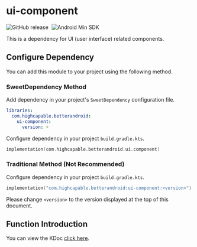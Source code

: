 # ui-component

![GitHub release](https://img.shields.io/github/v/release/BetterAndroid/BetterAndroid?display_name=release&logo=github&color=green&filter=ui-component-*)
<span style="margin-left: 5px"/>
![Android Min SDK](https://img.shields.io/badge/Min%20SDK-21-orange?logo=android)

This is a dependency for UI (user interface) related components.

## Configure Dependency

You can add this module to your project using the following method.

### SweetDependency Method

Add dependency in your project's `SweetDependency` configuration file.

```yaml
libraries:
  com.highcapable.betterandroid:
    ui-component:
      version: +
```

Configure dependency in your project `build.gradle.kts`.

```kotlin
implementation(com.highcapable.betterandroid.ui.component)
```

### Traditional Method (Not Recommended)

Configure dependency in your project `build.gradle.kts`.

```kotlin
implementation("com.highcapable.betterandroid:ui-component:<version>")
```

Please change `<version>` to the version displayed at the top of this document.

## Function Introduction

You can view the KDoc [click here](https://betterandroid.github.io/BetterAndroid/KDoc/ui-component).

<!--------------- To be migrated ---------------

**Functional Structure**

- [x] Activity Components
    - AppBindingActivity
        - Activity with view binding (Inherited from AppCompatActivtiy)
    - AppViewsActivity
        - Basic view component Activity (Inherited from AppCompatActivtiy)
    - AppComponentActivity
        - Basic component Activity (Inherited from ComponentActivtiy)
- [x] Fragment Components
    - AppBindingFragment
        - Fragment with view binding
    - AppViewsFragment
        - Basic view component Fragment
- [x] Adapter Components
    - CommonAdapterBuilder
        - Build BaseAdapter
    - PagerAdapterBuilder
        - Build PagerAdapter
    - RecyclerAdapterBuilder
        - Build RecyclerView.Adapter
- [x] System Event Components
    - BackPressedController
        - Return to event controller
- [x] Notification Components
    - NotificationCreator
        - System notification builder
- [x] System Bars Components (status bars, navigation bars, etc.)
    - SystemBarsController
        - System bars controller

--------------- To be migrated --------------->